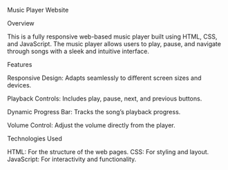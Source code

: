 Music Player Website

Overview

This is a fully responsive web-based music player built using HTML, CSS, and JavaScript. The music player allows users to play, pause, and navigate through songs with a sleek and intuitive interface.

Features

Responsive Design: Adapts seamlessly to different screen sizes and devices.

Playback Controls: Includes play, pause, next, and previous buttons.

Dynamic Progress Bar: Tracks the song’s playback progress.

Volume Control: Adjust the volume directly from the player.


Technologies Used

HTML: For the structure of the web pages.
CSS: For styling and layout.
JavaScript: For interactivity and functionality.
